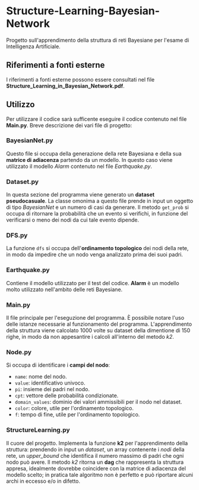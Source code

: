 # Structure-Learning-Bayesian-Network
Progetto sull'apprendimento della struttura di reti Bayesiane per l'esame di Intelligenza Artificiale.

## Riferimenti a fonti esterne
I riferimenti a fonti esterne possono essere consultati nel file **Structure_Learning_in_Bayesian_Network.pdf**.

## Utilizzo
Per utilizzare il codice sarà sufficente eseguire il codice contenuto nel file **Main.py**.
Breve descrizione dei vari file di progetto:

### BayesianNet.py
Questo file si occupa della generazione della rete Bayesiana e della sua **matrice di adiacenza** partendo da un modello.
In questo caso viene utilizzato il modello *Alarm* contenuto nel file *Earthquake.py*.

### Dataset.py
In questa sezione del programma viene generato un **dataset pseudocasuale**.
La classe omonima a questo file prende in input un oggetto di tipo *BayesianNet* e un numero di casi da generare.
Il metodo `get_prob` si occupa di ritornare la probabilità che un evento si verifichi, in funzione del verificarsi o meno dei nodi da cui tale evento dipende.

### DFS.py
La funzione `dfs` si occupa dell'**ordinamento topologico** dei nodi della rete, in modo da impedire che un nodo venga analizzato prima dei suoi padri.

### Earthquake.py
Contiene il modello utilizzato per il test del codice. 
**Alarm** è un modello molto utilizzato nell'ambito delle reti Bayesiane.

### Main.py
Il file principale per l'eseguzione del programma. 
È possibile notare l'uso delle istanze necessarie al funzionamento del programma.
L'apprendimento della struttura viene calcolato 1000 volte su dataset della dimentione di 150 righe, in modo da non appesantire i calcoli all'interno del metodo *k2*.

### Node.py
Si occupa di identificare i **campi del nodo**:
* `name`: nome del nodo.
* `value`: identificativo univoco.
* `pi`: insieme dei padri nel nodo.
* `cpt`: vettore delle probabilità condizionate.
* `domain_values`: dominio dei valori ammissibili per il nodo nel dataset.
* `color`: colore, utile per l'ordinamento topologico.
* `f`: tempo di fine, utile per l'ordinamento topologico.

### StructureLearning.py
Il cuore del progetto. 
Implementa la funzione **k2** per l'apprendimento della struttura: prendendo in input un *dataset*, un array contenente i *nodi* della rete, un *upper_bound* che identifica il numero massimo di padri che ogni nodo può avere.
Il metodo *k2* ritorna un **dag** che rappresenta la struttura appresa, idealmente dovrebbe coincidere con la matrice di adiacenza del modello scelto; in pratica tale algoritmo non è perfetto e può riportare alcuni archi in eccesso e/o in difetto.
